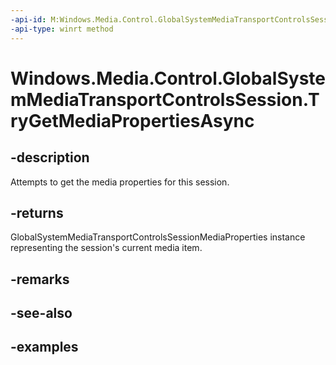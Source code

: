 ```yaml
---
-api-id: M:Windows.Media.Control.GlobalSystemMediaTransportControlsSession.TryGetMediaPropertiesAsync
-api-type: winrt method
---
```


<!-- Method syntax.
public IAsyncOperation<GlobalSystemMediaTransportControlsSessionMediaProperties> GlobalSystemMediaTransportControlsSession.TryGetMediaPropertiesAsync()
-->

# Windows.Media.Control.GlobalSystemMediaTransportControlsSession.TryGetMediaPropertiesAsync

## -description
Attempts to get the media properties for this session.

## -returns
GlobalSystemMediaTransportControlsSessionMediaProperties instance representing the session's current media item.

## -remarks

## -see-also

## -examples

